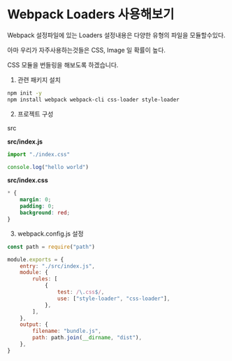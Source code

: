 # Webpack Loaders 사용해보기

Webpack 설정파일에 있는 Loaders 설정내용은
다양한 유형의 파일을 모듈할수있다.

아마 우리가 자주사용하는것들은
CSS, Image 일 확률이 높다.

CSS 모듈을 번들링을 해보도록 하겠습니다.

1. 관련 패키지 설치

```sh
npm init -y
npm install webpack webpack-cli css-loader style-loader
```

2. 프로젝트 구성

src

**src/index.js**

```js
import "./index.css"

console.log("hello world")
```

**src/index.css**

```css
* {
    margin: 0;
    padding: 0;
    background: red;
}
```

3. webpack.config.js 설정

```js
const path = require("path")

module.exports = {
    entry: "./src/index.js",
    module: {
        rules: [
            {
                test: /\.css$/,
                use: ["style-loader", "css-loader"],
            },
        ],
    },
    output: {
        filename: "bundle.js",
        path: path.join(__dirname, "dist"),
    },
}
```

